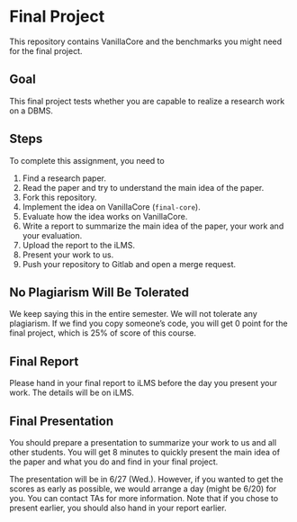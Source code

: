 # Final Project

This repository contains VanillaCore and the benchmarks you might need for the final project.

## Goal

This final project tests whether you are capable to realize a research work on a DBMS.

## Steps
To complete this assignment, you need to

1. Find a research paper.
2. Read the paper and try to understand the main idea of the paper.
3. Fork this repository.
4. Implement the idea on VanillaCore (`final-core`).
5. Evaluate how the idea works on VanillaCore.
6. Write a report to summarize the main idea of the paper, your work and your evaluation.
7. Upload the report to the iLMS.
8. Present your work to us.
9. Push your repository to Gitlab and open a merge request.

## No Plagiarism Will Be Tolerated

We keep saying this in the entire semester. We will not tolerate any plagiarism. If we find you copy someone’s code, you will get 0 point for the final project, which is 25% of score of this course.

## Final Report

Please hand in your final report to iLMS before the day you present your work. The details will be on iLMS.

## Final Presentation

You should prepare a presentation to summarize your work to us and all other students. You will get 8 minutes to quickly present the main idea of the paper and what you do and find in your final project.

The presentation will be in 6/27 (Wed.). However, if you wanted to get the scores as early as possible, we would arrange a day (might be 6/20) for you. You can contact TAs for more information. Note that if you chose to present earlier, you should also hand in your report earlier.